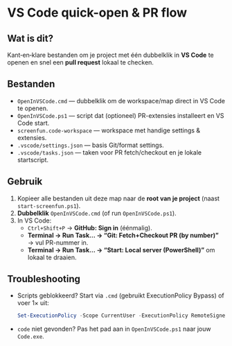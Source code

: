 # VS Code quick-open & PR flow

## Wat is dit?
Kant‑en‑klare bestanden om je project met één dubbelklik in **VS Code** te openen en snel een **pull request** lokaal te checken.

## Bestanden
- `OpenInVSCode.cmd` — dubbelklik om de workspace/map direct in VS Code te openen.
- `OpenInVSCode.ps1` — script dat (optioneel) PR-extensies installeert en VS Code start.
- `screenfun.code-workspace` — workspace met handige settings & extensies.
- `.vscode/settings.json` — basis Git/format settings.
- `.vscode/tasks.json` — taken voor PR fetch/checkout en je lokale startscript.

## Gebruik
1. Kopieer alle bestanden uit deze map naar de **root van je project** (naast `start-screenfun.ps1`).
2. **Dubbelklik** `OpenInVSCode.cmd` (of run `OpenInVSCode.ps1`).
3. In VS Code:
   - `Ctrl+Shift+P` → **GitHub: Sign in** (éénmalig).
   - **Terminal → Run Task… → “Git: Fetch+Checkout PR (by number)”** → vul PR-nummer in.
   - **Terminal → Run Task… → “Start: Local server (PowerShell)”** om lokaal te draaien.

## Troubleshooting
- Scripts geblokkeerd? Start via `.cmd` (gebruikt ExecutionPolicy Bypass) of voer 1× uit:
  ```powershell
  Set-ExecutionPolicy -Scope CurrentUser -ExecutionPolicy RemoteSigned
  ```
- `code` niet gevonden? Pas het pad aan in `OpenInVSCode.ps1` naar jouw `Code.exe`.
